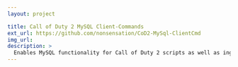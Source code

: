 ```yaml
---
layout: project

title: Call of Duty 2 MySQL Client-Commands
ext_url: https://github.com/nonsensation/CoD2-MySql-ClientCmd
img_url: 
description: >
  Enables MySQL functionality for Call of Duty 2 scripts as well as ingame chat commands using libcod
---
```

